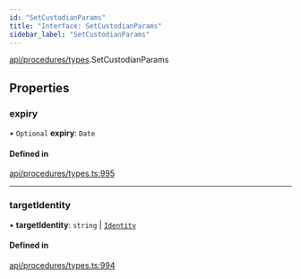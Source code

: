 ```yaml
---
id: "SetCustodianParams"
title: "Interface: SetCustodianParams"
sidebar_label: "SetCustodianParams"
---
```


[api/procedures/types](../../../../../modules/API/Procedures/Types/Types.md).SetCustodianParams

## Properties

### expiry

• `Optional` **expiry**: `Date`

#### Defined in

[api/procedures/types.ts:995](https://github.com/PolymeshAssociation/polymesh-sdk/blob/2d3ac2aea/src/api/procedures/types.ts#L995)

___

### targetIdentity

• **targetIdentity**: `string` \| [`Identity`](../../../../../classes/API/Entities/Identity/Identity.md)

#### Defined in

[api/procedures/types.ts:994](https://github.com/PolymeshAssociation/polymesh-sdk/blob/2d3ac2aea/src/api/procedures/types.ts#L994)
